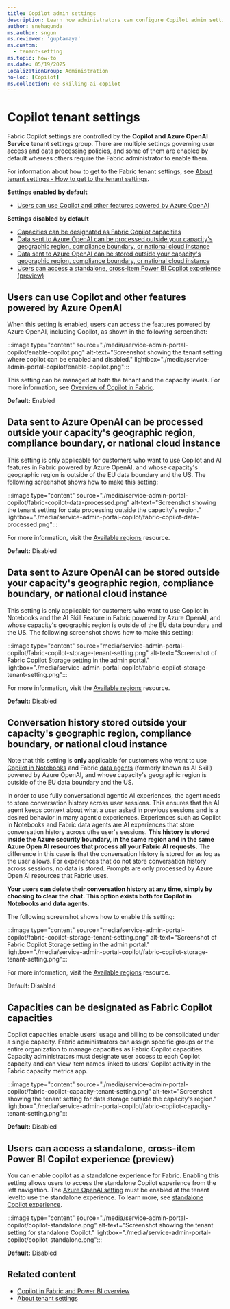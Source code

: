 ```yaml
---
title: Copilot admin settings
description: Learn how administrators can configure Copilot admin settings in Fabric.
author: snehagunda
ms.author: sngun
ms.reviewer: 'guptamaya'
ms.custom:
  - tenant-setting
ms.topic: how-to
ms.date: 05/19/2025
LocalizationGroup: Administration
no-loc: [Copilot]
ms.collection: ce-skilling-ai-copilot
---
```


# Copilot tenant settings

Fabric Copilot settings are controlled by the **Copilot and Azure OpenAI Service** tenant settings group.​ There are multiple settings governing user access and data processing policies, and some of them are enabled by default whereas others require the Fabric administrator to enable them.

For information about how to get to the Fabric tenant settings, see [About tenant settings - How to get to the tenant settings](./about-tenant-settings.md#how-to-get-to-the-tenant-settings).

**Settings enabled by default**

* [Users can use Copilot and other features powered by Azure OpenAI](#copilot-with-openai)

**Settings disabled by default**

* [Capacities can be designated as Fabric Copilot capacities](#fabric-copilot-capacities)
* [Data sent to Azure OpenAI can be processed outside your capacity's geographic region, compliance boundary, or national cloud instance](#data-sent-to-azure-openai-can-be-processed-outside-your-capacitys-geographic-region-compliance-boundary-or-national-cloud-instance)
* [Data sent to Azure OpenAI can be stored outside your capacity's geographic region, compliance boundary, or national cloud instance](#data-sent-to-azure-openai-can-be-stored-outside-your-capacitys-geographic-region-compliance-boundary-or-national-cloud-instance)
* [Users can access a standalone, cross-item Power BI Copilot experience (preview)](#stand-alone-experience)

<a id="copilot-with-openai"></a> 
## Users can use Copilot and other features powered by Azure OpenAI

When this setting is enabled, users can access the features powered by Azure OpenAI, including Copilot, as shown in the following screenshot:

:::image type="content" source="./media/service-admin-portal-copilot/enable-copilot.png" alt-text="Screenshot showing the tenant setting where copilot can be enabled and disabled." lightbox="./media/service-admin-portal-copilot/enable-copilot.png":::

This setting can be managed at both the tenant and the capacity levels. For more information, see [Overview of Copilot in Fabric](../fundamentals/copilot-fabric-overview.md).

**Default:** Enabled

## Data sent to Azure OpenAI can be processed outside your capacity's geographic region, compliance boundary, or national cloud instance

This setting is only applicable for customers who want to use Copilot and AI features in Fabric powered by Azure OpenAI, and whose capacity's geographic region is outside of the EU data boundary and the US. The following screenshot shows how to make this setting:

:::image type="content" source="./media/service-admin-portal-copilot/fabric-copilot-data-processed.png" alt-text="Screenshot showing the tenant setting for data processing outside the capacity's region." lightbox="./media/service-admin-portal-copilot/fabric-copilot-data-processed.png":::

For more information, visit the [Available regions](../fundamentals/copilot-fabric-overview.md#available-regions) resource.

**Default:** Disabled

## Data sent to Azure OpenAI can be stored outside your capacity's geographic region, compliance boundary, or national cloud instance

This setting is only applicable for customers who want to use Copilot in Notebooks and the AI Skill Feature in Fabric powered by Azure OpenAI, and whose capacity's geographic region is outside of the EU data boundary and the US. The following screenshot shows how to make this setting:

:::image type="content" source="media/service-admin-portal-copilot/fabric-copilot-storage-tenant-setting.png" alt-text="Screenshot of Fabric Copilot Storage setting in the admin portal." lightbox="./media/service-admin-portal-copilot/fabric-copilot-storage-tenant-setting.png":::

For more information, visit the [Available regions](../fundamentals/copilot-fabric-overview.md#available-regions) resource.

**Default:** Disabled

## Conversation history stored outside your capacity's geographic region, compliance boundary, or national cloud instance

Note that this setting is **only** applicable for customers who want to use [Copilot in Notebooks](../data-engineering/copilot-notebooks-overview.md) and Fabric [data agents](../data-science/concept-data-agent.md) (formerly known as AI Skill) powered by Azure OpenAI, and whose capacity's geographic region is outside of the EU data boundary and the US. 

In order to use fully conversational agentic AI experiences, the agent needs to store conversation history across user sessions. This ensures that the AI agent keeps context about what a user asked in previous sessions and is a desired behavior in many agentic experiences. Experiences such as Copilot in Notebooks and Fabric data agents are AI experiences that store conversation history across uthe user's sessions. **This history is stored inside the Azure security boundary, in the same region and in the same Azure Open AI resources that process all your Fabric AI requests.** The difference in this case is that the conversation history is stored for as log as the user allows. For experiences that do not store conversation history across sessions, no data is stored. Prompts are only processed by Azure Open AI resources that Fabric uses.

**Your users can delete their conversation history at any time, simply by choosing to clear the chat. This option exists both for Copilot in Notebooks and data agents.**

The following screenshot shows how to enable this setting:

:::image type="content" source="media/service-admin-portal-copilot/fabric-copilot-storage-tenant-setting.png" alt-text="Screenshot of Fabric Copilot Storage setting in the admin portal." lightbox="./media/service-admin-portal-copilot/fabric-copilot-storage-tenant-setting.png":::

For more information, visit the [Available regions](../fundamentals/copilot-fabric-overview.md#available-regions) resource.

Default: Disabled

<a id="fabric-copilot-capacities"></a>
## Capacities can be designated as Fabric Copilot capacities

Copilot capacities enable users' usage and billing to be consolidated under a single capacity. Fabric administrators can assign specific groups or the entire organization to manage capacities as Fabric Copilot capacities. Capacity administrators must designate user access to each Copilot capacity and can view item names linked to users' Copilot activity in the Fabric capacity metrics app.

:::image type="content" source="./media/service-admin-portal-copilot/fabric-copilot-capacity-tenant-setting.png" alt-text="Screenshot showing the tenant setting for data storage outside the capacity's region." lightbox="./media/service-admin-portal-copilot/fabric-copilot-capacity-tenant-setting.png":::

**Default:** Disabled

<a id="stand-alone-experience"></a>
## Users can access a standalone, cross-item Power BI Copilot experience (preview)

You can enable copilot as a standalone experience for Fabric. Enabling this setting allows users to access the standalone Copilot experience from the left navigation. The [Azure OpenAI setting](#copilot-with-openai) must be enabled at the tenant levelto use the standalone experience. To learn more, see [standalone Copilot experience](/power-bi/create-reports/copilot-enable-power-bi).

:::image type="content" source="./media/service-admin-portal-copilot/copilot-standalone.png" alt-text="Screenshot showing the tenant setting for standalone Copilot." lightbox="./media/service-admin-portal-copilot/copilot-standalone.png":::

**Default:** Disabled

## Related content

- [Copilot in Fabric and Power BI overview](../fundamentals/copilot-fabric-overview.md)
- [About tenant settings](about-tenant-settings.md)
